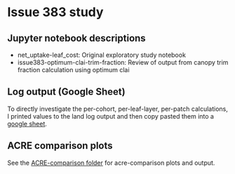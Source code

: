 # Issue 383 study

## Jupyter notebook descriptions

- net_uptake-leaf_cost: Original exploratory study notebook
- issue383-optimum-clai-trim-fraction: Review of output from canopy trim fraction calculation using optimum clai

## Log output (Google Sheet)

To directly investigate the per-cohort, per-leaf-layer, per-patch calculations, I printed values to the land log output and then copy pasted them into a [google sheet](https://docs.google.com/spreadsheets/d/1JN41QdmcH-wu2q6ft9eto76AZuM1e2UufW0LbBHqc-0/edit#gid=99707911).

## ACRE comparison plots

See the [ACRE-comparison folder](https://github.com/glemieux/fates-jupyter/tree/netuptake/leaf-flutter/ACRE-output) for acre-comparison plots and output. 